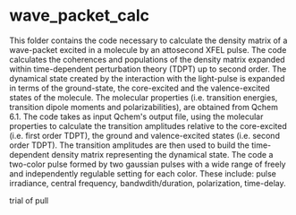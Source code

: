 # wave_packet_calc
This folder contains the code necessary to calculate the density matrix of a wave-packet excited in a molecule by an attosecond XFEL pulse.
The code calculates the coherences and populations of the density matrix expanded within time-dependent perturbation theory (TDPT) up to second order.
The dynamical state created by the interaction with the light-pulse is expanded in terms of the ground-state, the core-excited and the valence-excited states of the molecule.
The molecular properties (i.e. transition energies, transition dipole moments and polarizabilities), are obtained from Qchem 6.1.
The code takes as input Qchem's output file, using the molecular properties to calculate the transition amplitudes relative to the core-excited (i.e. first order TDPT), the ground and valence-excited states (i.e. second order TDPT). The transition amplitudes are then used to build the time-dependent density matrix representing the dynamical state.
The code a two-color pulse formed by two gaussian pulses with a wide range of freely and independently regulable setting for each color. These include: pulse irradiance, central frequency, bandwdith/duration, polarization, time-delay. 

trial of pull
